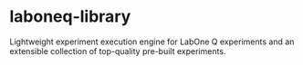 # laboneq-library
Lightweight experiment execution engine for LabOne Q experiments and an extensible collection of top-quality pre-built experiments.
